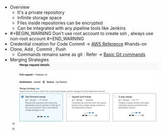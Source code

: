 - Overview
	- It's a private repository
	- Infinite storage space
	- Files inside repositories can be encrypted
	- Can be integrated with any pipeline tools like Jenkins
- #+BEGIN_WARNING
  Don't use root account to create ssh , always use non-root account
  #+END_WARNING
- Credential creation for Code Commit ->  [AWS Reference](https://docs.aws.amazon.com/codecommit/latest/userguide/setting-up-ssh-unixes.html) #hands-on
- Clone, Add , Commit , Push
	- Commands remains same as git : Refer -> [Basic Git commands](https://www.atlassian.com/git/glossary)
- Merging Strategies
	- ![image.png](../assets/image_1647887484356_0.png)
	-